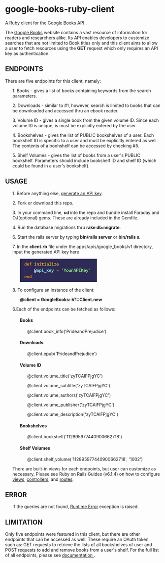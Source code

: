 # google-books-ruby-client

A Ruby client for the <a href='https://developers.google.com/books/docs/overview'> Google Books API <a>.

<div>The <a href ='https://books.google.com/'>Google Books</a> website contains a vast resource of information for readers and researchers alike. Its API enables developers to customize searches that are not limited to Book titles only and this client aims to allow a user to fetch resources using the <strong>GET</strong> request which only requires an API key as authentication.</div>
  
<h2>ENDPOINTS</h2>
There are five endpoints for this client, namely:
  <ul>1. Books - gives a list of books containing keywords from the search parameters.</ul>
  <ul>2. Downloads - similar to #1, however, search is limited to books that can be downloaded and accessed thru an ebook reader.</ul>
  <ul>3. Volume ID - gives a single book from the given volume ID. Since each volume ID is unique, is must be explicitly entered by the user.</ul>
  <ul>4. Bookshelves - gives the list of PUBLIC bookshelves of a user. Each bookshelf ID is specific to a user and must be explicitly entered as well. The contents of a boohshelf can be accessed by checking #5.</ul>
  <ul>5. Shelf Volumes - gives the list of books from a user's PUBLIC bookshelf. Parameters should include bookshelf ID and shelf ID (which could be found in a user's bookshelf).</ul>
  
<h2>USAGE</h2>
<ul>1. Before anything else, <a href='https://cloud.google.com/docs/authentication/api-keys?visit_id=637652443905382742-2139937274&rd=1'> generate an API key<a>.</ul>
<ul>2. Fork or download this repo.</ul> 
<ul>3. In your command line, <strong>cd</strong> into the repo and bundle install Faraday and OJ(optional) gems. These are already included in the Gemfile.</ul>
<ul>4. Run the database migrations thru <strong>rake db:migrate</strong>.</ul>
<ul>6. Start the rails server by typing <strong>bin/rails server</strong> or <strong>bin/rails s</strong>.</ul>
<ul>  
  7. In the <strong>client.rb</strong> file under the apps/apis/google_books/v1 directory, input the generated API key here
      <ol><div><img src='initialize.png'></img></div></ol>
</ul>
<ul>8. To configure an instance of the client: 
      <ol>
      <div><strong>@client = GoogleBooks::V1::Client.new</strong></div>
      </ol>
 </ul>
<ul>6.Each of the endpoints can be fetched as follows:
    <ol>
      <h4>Books</h4>
      <ol><div>@client.book_info('PrideandPrejudice')</div></ol>
    </ol>
  <ol>
      <h4>Downloads</h4>
      <ol><div>@client.epub('PrideandPrejudice')</div></ol>
    </ol>
  <ol>  
      <h4>Volume ID</h4>
      <ol><div>@client.volume_title('zyTCAlFPjgYC')</div></ol>
      <ol><div>@client.volume_subtitle('zyTCAlFPjgYC')</div></ol>
      <ol><div>@client.volume_authors('zyTCAlFPjgYC')</div></ol>
      <ol><div>@client.volume_publisher('zyTCAlFPjgYC')</div></ol>
      <ol><div>@client.volume_description('zyTCAlFPjgYC')</div></ol>
      
  </ol>
  <ol>
      <h4>Bookshelves</h4>
      <ol><div>@client.bookshelf('112895977440900662718')</div></ol>
  </ol>
  <ol>  
      <h4>Shelf Volumes</h4>
      <ol><div>@client.shelf_volume('112895977440900662718', '1002')</div></ol>
  </ol>
</ul>

<ul>There are built-in views for each endpoints, but user can customize as necessary. Please see Ruby on Rails Guides (v6.1.4) on how to configure <a href='https://guides.rubyonrails.org/layouts_and_rendering.html'>views<a>, <a href='https://guides.rubyonrails.org/action_controller_overview.html'> controllers<a>, and <a href='https://guides.rubyonrails.org/routing.html'> routes<a>.</ul>

<h2>ERROR</h2>
  <ul>If the queries are not found, <a href='https://github.com/paula4230/googlebooks-rb-client/blob/main/app/apis/google_books/v1/client.rb'> Runtime Error</a> exception is raised.</ul>

<h2>LIMITATION</h2>
<div>Only five endpoints were featured in this client, but there are other endpoints that can be accessed as well. These require an OAuth token, such as: GET requests to retrieve the lists of all bookshelves of user and POST requests to add and remove books from a user's shelf. For the full list of all endpoints, please see <a href='https://developers.google.com/books/docs/v1/using#intro'> documentation <a>.</div>
